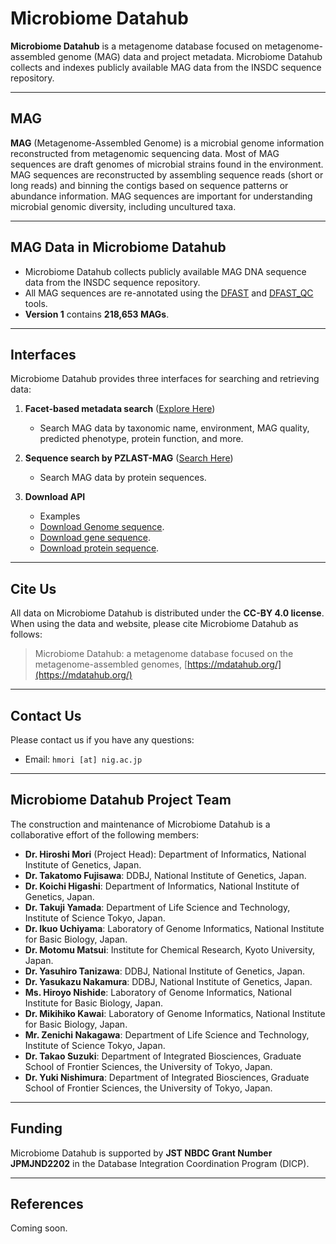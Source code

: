 # Microbiome Datahub

**Microbiome Datahub** is a metagenome database focused on metagenome-assembled genome (MAG) data and project metadata. Microbiome Datahub collects and indexes publicly available MAG data from the INSDC sequence repository.

---

## MAG

**MAG** (Metagenome-Assembled Genome) is a microbial genome information reconstructed from metagenomic sequencing data. Most of MAG sequences are draft genomes of microbial strains found in the environment. MAG sequences are reconstructed by assembling sequence reads (short or long reads) and binning the contigs based on sequence patterns or abundance information. MAG sequences are important for understanding microbial genomic diversity, including uncultured taxa.

---

## MAG Data in Microbiome Datahub

- Microbiome Datahub collects publicly available MAG DNA sequence data from the INSDC sequence repository.
- All MAG sequences are re-annotated using the [DFAST](https://dfast.ddbj.nig.ac.jp/) and [DFAST_QC](https://github.com/nigyta/dfast_qc) tools.
- **Version 1** contains **218,653 MAGs**.

---

## Interfaces

Microbiome Datahub provides three interfaces for searching and retrieving data:

1. **Facet-based metadata search** ([Explore Here](https://mdatahub.org/genomes))
   - Search MAG data by taxonomic name, environment, MAG quality, predicted phenotype, protein function, and more.

2. **Sequence search by PZLAST-MAG** ([Search Here](https://pzlast.nig.ac.jp/pzlast/mag))
   - Search MAG data by protein sequences.

3. **Download API**
   - Examples
   - [Download Genome sequence](https://mdatahub.org/api/dl/sequence/genome/GCA_029762495.1).
   - [Download gene sequence](https://mdatahub.org/api/dl/sequence/cds/GCA_029762495.1).
   - [Download protein sequence](https://mdatahub.org/api/dl/sequence/protein/GCA_029762495.1).

---

## Cite Us

All data on Microbiome Datahub is distributed under the **CC-BY 4.0 license**. When using the data and website, please cite Microbiome Datahub as follows:

> Microbiome Datahub: a metagenome database focused on the metagenome-assembled genomes, [https://mdatahub.org/](https://mdatahub.org/)

---

## Contact Us

Please contact us if you have any questions:

- Email: `hmori [at] nig.ac.jp`

---

## Microbiome Datahub Project Team

The construction and maintenance of Microbiome Datahub is a collaborative effort of the following members:

- **Dr. Hiroshi Mori** (Project Head): Department of Informatics, National Institute of Genetics, Japan.
- **Dr. Takatomo Fujisawa**: DDBJ, National Institute of Genetics, Japan.
- **Dr. Koichi Higashi**: Department of Informatics, National Institute of Genetics, Japan.
- **Dr. Takuji Yamada**: Department of Life Science and Technology, Institute of Science Tokyo, Japan.
- **Dr. Ikuo Uchiyama**: Laboratory of Genome Informatics, National Institute for Basic Biology, Japan.
- **Dr. Motomu Matsui**: Institute for Chemical Research, Kyoto University, Japan.
- **Dr. Yasuhiro Tanizawa**: DDBJ, National Institute of Genetics, Japan.
- **Dr. Yasukazu Nakamura**: DDBJ, National Institute of Genetics, Japan.
- **Ms. Hiroyo Nishide**: Laboratory of Genome Informatics, National Institute for Basic Biology, Japan.
- **Dr. Mikihiko Kawai**: Laboratory of Genome Informatics, National Institute for Basic Biology, Japan.
- **Mr. Zenichi Nakagawa**: Department of Life Science and Technology, Institute of Science Tokyo, Japan.
- **Dr. Takao Suzuki**: Department of Integrated Biosciences, Graduate School of Frontier Sciences, the University of Tokyo, Japan.
- **Dr. Yuki Nishimura**: Department of Integrated Biosciences, Graduate School of Frontier Sciences, the University of Tokyo, Japan.

---

## Funding

Microbiome Datahub is supported by **JST NBDC Grant Number JPMJND2202** in the Database Integration Coordination Program (DICP).

---

## References

Coming soon.
